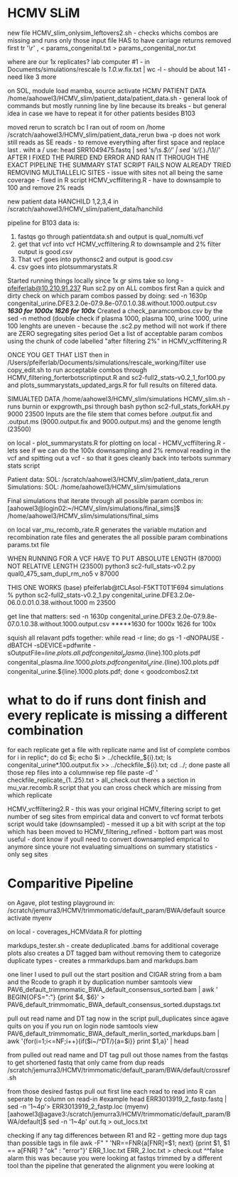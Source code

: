 # HCMV SLiM

new file HCMV_slim_onlysim_leftovers2.sh - checks whichs combos are missing and runs only those
input file HAS to have carriage returns removed first
tr '\r' , < params_congenital.txt > params_congenital_nor.txt

where are our 1x replicates? lab computer #1 - in Documents/simulations/rescale ls *1.0.w*.fix.txt | wc -l - should be about 141 - need like 3 more 

on SOL, module load mamba, source activate HCMV 
PATIENT DATA 
/home/aahowel3/HCMV_slim/patient_data/patient_data.sh - general look of commands but mostly running line by line because its breaks - but general idea in case we have to repeat it for other patients besides B103

moved rerun to scratch bc I ran out of room on /home 
/scratch/aahowel3/HCMV_slim/patient_data_rerun
bwa -p does not work still reads as SE reads - to remove everything after first space and replace last . wiht a / use: head SRR1049475.fastq | sed 's/\s.*$//' | sed 's/\(.*\)\./\1\//'
AFTER I FIXED THE PAIRED END ERROR AND RAN IT THROUGH THE EXACT PIPELINE THE SUMMARY STAT SCRIPT FAILS NOW 
ALREADY TRIED REMOVING MULTIALLELIC SITES - issue with sites not all being the same coverage - fixed in R script HCMV_vcffiltering.R - have to downsample to 100 and remove 2% reads

new patient data HANCHILD 1,2,3,4 in /scratch/aahowel3/HCMV_slim/patient_data/hanchild

pipeline for B103 data is:
1. fastqs go through patientdata.sh and output is qual_nomulti.vcf
2. get that vcf into vcf HCMV_vcffiltering.R to downsample and 2% filter output is good.csv
3. That vcf goes into pythonsc2 and output is good.csv 
4. csv goes into plotsummarystats.R

Started running things locally since 1x gr sims take so long - pfeiferlab@10.210.91.237
Run sc2.py on ALL combos first
Ran a quick and dirty check on which param combos passed by doing: sed -n 1630p congenital_urine.DFE3.2.0e-07.9.8e-07.0.1.0.38.without.1000.output.csv
*****1630 for 1000x 1626 for 100x*****
Created a check_paramcombos.csv by the sed -n method (double check if plasma 1000, plasma 100, urine 1000, urine 100 lenghts are uneven - because the .sc2.py method will not work if there are ZERO segregating sites period 
Get a list of acceptable param combos using the chunk of code labelled "after filtering 2%" in HCMV_vcffiltering.R 

ONCE YOU GET THAT LIST
then in /Users/pfeiferlab/Documents/simulations/rescale_working/filter use copy_edit.sh to run acceptable combos through HCMV_filtering_forterbotscriptinput.R and sc2-full2_stats-v0.2_1_for100.py and plots_summarystats_updated_args.R for full results on filtered data. 

SIMUALTED DATA 
/home/aahowel3/HCMV_slim/simulations 
HCMV_slim.sh - runs burnin or expgrowth_psi through bash 
python sc2-full_stats_forkAH.py 9000 23500
Inputs are the file stem that comes before .output.fix and .output.ms (9000.output.fix and 9000.output.ms) and the genome length (23500)

on local - plot_summarystats.R for plotting 
on local - HCMV_vcffiltering.R - lets see if we can do the 100x downsampling and 2% removal reading in the vcf and spitting out a vcf - so that it goes cleanly back into terbots summary stats script

Patient data: SOL: /scratch/aahowel3/HCMV_slim/patient_data_rerun
Simulations: SOL: /home/aahowel3/HCMV_slim/simulations

Final simulations that iterate through all possible param combos in: [aahowel3@login02:~/HCMV_slim/simulations/final_sims]$ /home/aahowel3/HCMV_slim/simulations/final_sims

on local var_mu_recomb_rate.R generates the variable mutation and recombination rate files and generates the all possible param combinations params.txt file

WHEN RUNNING FOR A VCF HAVE TO PUT ABSOLUTE LENGTH (87000) NOT RELATIVE LENGTH (23500)
python3 sc2-full_stats-v0.2.py qual0_475_sam_dupl_rm_no5 v 87000

THIS ONE WORKS
(base) pfeiferlab@tCLAsol-F5KTT0T1F694 simulations % python sc2-full2_stats-v0.2_1.py congenital_urine.DFE3.2.0e-06.0.0.01.0.38.without.1000 m 23500

get line that matters: sed -n 1630p  congenital_urine.DFE3.2.0e-07.9.8e-07.0.1.0.38.without.1000.output.csv
*****1630 for 1000x 1626 for 100x

squish all relavant pdfs together:  while read -r line; do gs -1 -dNOPAUSE -dBATCH -sDEVICE=pdfwrite -sOutputFile=${line}.plots.all.pdf congenital_plasma.${line}.100.plots.pdf congenital_plasma.${line}.1000.plots.pdf congenital_urine.${line}.100.plots.pdf congenital_urine.${line}.1000.plots.pdf; done < goodcombos2.txt

# what to do if runs dont finish and every replicate is missing a different combination
for each replicate get a file with replicate name and list of complete combos
for i in replic*; do cd $i; echo $i > ../checkfile_${i}.txt; ls congenital_urine*.100.output.fix >> ../checkfile_${i}.txt; cd ../; done
paste all those rep files into a columnwise rep file
paste -d' ' checkfile_replicate_{1..25}.txt > all_check.out
theres a section in mu_var.recomb.R script that you can cross check which are missing from which replicate

HCMV_vcffiltering2.R - this was your original HCMV_filtering script to get number of seg sites from empirical data and convert to vcf format terbots script would take (downsampled) - messed it up a bit with script at the top which has been moved to HCMV_filtering_refined - bottom part was most useful - dont know if youll need to convert downsampled emprical to anymore since youre not evaluating simualtions on summary statistics - only seg sites

# Comparitive Pipeline
on Agave, plot testing playground in: /scratch/jemurra3/HCMV/trimmomatic/default_param/BWA/default 
source activate myenv

on local - coverages_HCMVdata.R for plotting 

markdups_tester.sh - create deduplicated .bams for additional coverage plots
also creates a DT tagged bam without removing them to categorize duplicate types - creates a rmmarkdups.bam and markdups.bam

one liner I used to pull out the start position and CIGAR string from a bam and the Rcode to graph it by duplication number
samtools view PAV6_default_trimmomatic_BWA_default_consensus_sorted.bam | awk '
BEGIN{OFS=":"} {print $4, $6}' > PAV6_default_trimmomatic_BWA_default_consensus_sorted.dupstags.txt

pull out read name and DT tag
now in the script pull_duplicates since agave quits on you if you run on login node 
samtools view PAV6_default_trimmomatic_BWA_default_merlin_sorted_markdups.bam | awk '{for(i=1;i<=NF;i++){if($i~/^DT/){a=$i}} print $1,a}' | head

from pulled out read name and DT tag pull out those names from the fastqs to get shortened fastq that only came from dup reads
/scratch/jemurra3/HCMV/trimmomatic/default_param/BWA/default/crossref.sh

from those desired fastqs pull out first line each read to read into R can seperate by column on read-in
#example head ERR3013919_2_fastp.fastq | sed -n '1~4p'> ERR3013919_2_fastp.loc 
(myenv) [aahowel3@agave3:/scratch/jemurra3/HCMV/trimmomatic/default_param/BWA/default]$ sed -n '1~4p' out.fq > out_locs.txt

checking if any tag differences between R1 and R2 - getting more dup tags than possible tags in file
awk -F" " 'NR==FNR{a[FNR]=$1; next} {print $1, $1 == a[FNR] ? "ok" : "error"}' ERR_1.loc.txt ERR_2.loc.txt > check.out 
^^false alarm this was because you were looking at fastqs trimmed by a different tool than the pipeline that generated the alignment you were looking at 
